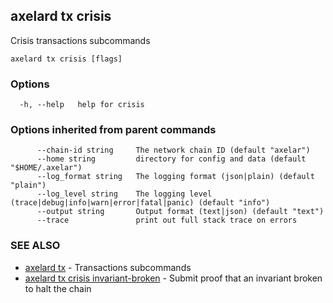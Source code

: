 ## axelard tx crisis

Crisis transactions subcommands

```
axelard tx crisis [flags]
```

### Options

```
  -h, --help   help for crisis
```

### Options inherited from parent commands

```
      --chain-id string     The network chain ID (default "axelar")
      --home string         directory for config and data (default "$HOME/.axelar")
      --log_format string   The logging format (json|plain) (default "plain")
      --log_level string    The logging level (trace|debug|info|warn|error|fatal|panic) (default "info")
      --output string       Output format (text|json) (default "text")
      --trace               print out full stack trace on errors
```

### SEE ALSO

- [axelard tx](/cli-docs/v0_29_1/axelard_tx) - Transactions subcommands
- [axelard tx crisis invariant-broken](/cli-docs/v0_29_1/axelard_tx_crisis_invariant-broken) - Submit proof that an invariant broken to halt the chain
